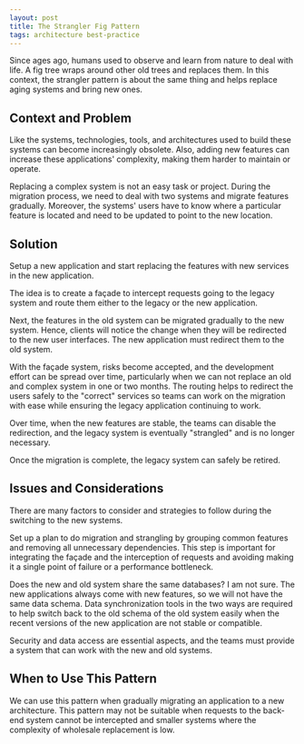 ```yaml
---
layout: post
title: The Strangler Fig Pattern
tags: architecture best-practice
---
```


Since ages ago, humans used to observe and learn from nature to deal with life. A fig tree wraps around other old trees and replaces them. In this context, the strangler pattern is about the same thing and helps replace aging systems and bring new ones. 

## Context and Problem

Like the systems, technologies, tools, and architectures used to build these systems can become increasingly obsolete. Also, adding new features can increase these applications' complexity, making them harder to maintain or operate.

Replacing a complex system is not an easy task or project. During the migration process, we need to deal with two systems and migrate features gradually. Moreover, the systems' users have to know where a particular feature is located and need to be updated to point to the new location.

## Solution

Setup a new application and start replacing the features with new services in the new application. 

The idea is to create a façade to intercept requests going to the legacy system and route them either to the legacy or the new application.

Next, the features in the old system can be migrated gradually to the new system. Hence, clients will notice the change when they will be redirected to the new user interfaces. The new application must redirect them to the old system.

With the façade system, risks become accepted, and the development effort can be spread over time, particularly when we can not replace an old and complex system in one or two months. The routing helps to redirect the users safely to the "correct" services so teams can work on the migration with ease while ensuring the legacy application continuing to work.

Over time, when the new features are stable, the teams can disable the redirection, and the legacy system is eventually "strangled" and is no longer necessary.

Once the migration is complete, the legacy system can safely be retired.

## Issues and Considerations

There are many factors to consider and strategies to follow during the switching to the new systems.

Set up a plan to do migration and strangling by grouping common features and removing all unnecessary dependencies. This step is important for integrating the façade and the interception of requests and avoiding making it a single point of failure or a performance bottleneck. 

Does the new and old system share the same databases? I am not sure. The new applications always come with new features, so we will not have the same data schema. Data synchronization tools in the two ways are required to help switch back to the old schema of the old system easily when the recent versions of the new application are not stable or compatible.  

Security and data access are essential aspects, and the teams must provide a system that can work with the new and old systems.

## When to Use This Pattern

We can use this pattern when gradually migrating an application to a new architecture. This pattern may not be suitable when requests to the back-end system cannot be intercepted and smaller systems where the complexity of wholesale replacement is low.

